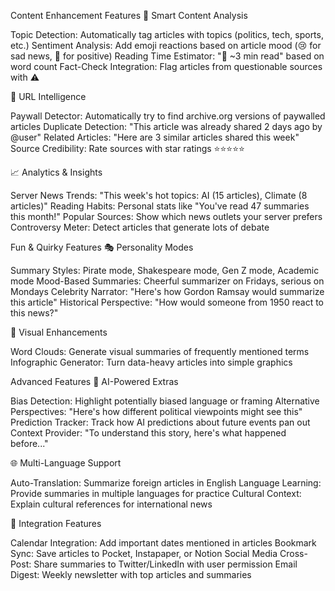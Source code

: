 Content Enhancement Features
🎯 Smart Content Analysis

Topic Detection: Automatically tag articles with topics (politics, tech, sports, etc.)
Sentiment Analysis: Add emoji reactions based on article mood (😢 for sad news, 🎉 for positive)
Reading Time Estimator: "📖 ~3 min read" based on word count
Fact-Check Integration: Flag articles from questionable sources with ⚠️

🔗 URL Intelligence

Paywall Detector: Automatically try to find archive.org versions of paywalled articles
Duplicate Detection: "This article was already shared 2 days ago by @user"
Related Articles: "Here are 3 similar articles shared this week"
Source Credibility: Rate sources with star ratings ⭐⭐⭐⭐⭐

📈 Analytics & Insights

Server News Trends: "This week's hot topics: AI (15 articles), Climate (8 articles)"
Reading Habits: Personal stats like "You've read 47 summaries this month!"
Popular Sources: Show which news outlets your server prefers
Controversy Meter: Detect articles that generate lots of debate

Fun & Quirky Features
🎭 Personality Modes

Summary Styles: Pirate mode, Shakespeare mode, Gen Z mode, Academic mode
Mood-Based Summaries: Cheerful summarizer on Fridays, serious on Mondays
Celebrity Narrator: "Here's how Gordon Ramsay would summarize this article"
Historical Perspective: "How would someone from 1950 react to this news?"

🎨 Visual Enhancements

Word Clouds: Generate visual summaries of frequently mentioned terms
Infographic Generator: Turn data-heavy articles into simple graphics


Advanced Features
🧠 AI-Powered Extras

Bias Detection: Highlight potentially biased language or framing
Alternative Perspectives: "Here's how different political viewpoints might see this"
Prediction Tracker: Track how AI predictions about future events pan out
Context Provider: "To understand this story, here's what happened before..."

🌐 Multi-Language Support

Auto-Translation: Summarize foreign articles in English
Language Learning: Provide summaries in multiple languages for practice
Cultural Context: Explain cultural references for international news

📱 Integration Features

Calendar Integration: Add important dates mentioned in articles
Bookmark Sync: Save articles to Pocket, Instapaper, or Notion
Social Media Cross-Post: Share summaries to Twitter/LinkedIn with user permission
Email Digest: Weekly newsletter with top articles and summaries